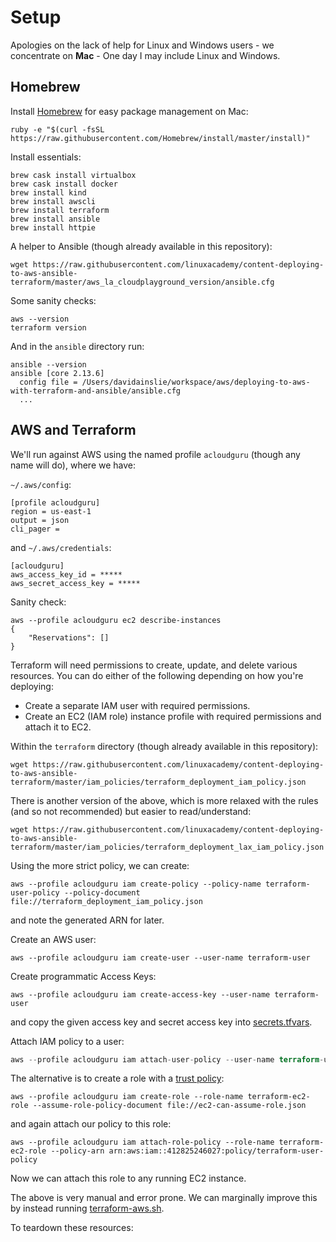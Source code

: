 # Setup

Apologies on the lack of help for Linux and Windows users - we concentrate on **Mac** - One day I may include Linux and Windows.

## Homebrew

Install [Homebrew](https://brew.sh) for easy package management on Mac:

```shell
ruby -e "$(curl -fsSL https://raw.githubusercontent.com/Homebrew/install/master/install)"
```

Install essentials:

```shell
brew cask install virtualbox
brew cask install docker
brew install kind
brew install awscli
brew install terraform
brew install ansible
brew install httpie
```

A helper to Ansible (though already available in this repository):
```shell
wget https://raw.githubusercontent.com/linuxacademy/content-deploying-to-aws-ansible-terraform/master/aws_la_cloudplayground_version/ansible.cfg
```

Some sanity checks:
```shell
aws --version
terraform version                                 
```

And in the `ansible` directory run:
```shell
ansible --version
ansible [core 2.13.6]
  config file = /Users/davidainslie/workspace/aws/deploying-to-aws-with-terraform-and-ansible/ansible.cfg
  ...
```

## AWS and Terraform

We'll run against AWS using the named profile `acloudguru` (though any name will do), where we have:

`~/.aws/config`:
```shell
[profile acloudguru]
region = us-east-1
output = json
cli_pager =
```

and `~/.aws/credentials`:
```shell
[acloudguru]
aws_access_key_id = *****
aws_secret_access_key = *****
```

Sanity check:
```shell
aws --profile acloudguru ec2 describe-instances 
{
    "Reservations": []
}
```

Terraform will need permissions to create, update, and delete various resources.
You can do either of the following depending on how you're deploying:
- Create a separate IAM user with required permissions.
- Create an EC2 (IAM role) instance profile with required permissions and attach it to EC2.

Within the `terraform` directory (though already available in this repository):
```shell
wget https://raw.githubusercontent.com/linuxacademy/content-deploying-to-aws-ansible-terraform/master/iam_policies/terraform_deployment_iam_policy.json
```

There is another version of the above, which is more relaxed with the rules (and so not recommended) but easier to read/understand:
```shell
wget https://raw.githubusercontent.com/linuxacademy/content-deploying-to-aws-ansible-terraform/master/iam_policies/terraform_deployment_lax_iam_policy.json
```

Using the more strict policy, we can create:
```shell
aws --profile acloudguru iam create-policy --policy-name terraform-user-policy --policy-document file://terraform_deployment_iam_policy.json
```
and note the generated ARN for later.

Create an AWS user:
```shell
aws --profile acloudguru iam create-user --user-name terraform-user
```

Create programmatic Access Keys:
```shell
aws --profile acloudguru iam create-access-key --user-name terraform-user
```
and copy the given access key and secret access key into [secrets.tfvars](../terraform/secrets.tfvars).

Attach IAM policy to a user:
```terraform
aws --profile acloudguru iam attach-user-policy --user-name terraform-user --policy-arn arn:aws:iam::412825246027:policy/terraform-user-policy
```

The alternative is to create a role with a [trust policy](../terraform/ec2-can-assume-role.json):
```shell
aws --profile acloudguru iam create-role --role-name terraform-ec2-role --assume-role-policy-document file://ec2-can-assume-role.json
```
and again attach our policy to this role:
```shell
aws --profile acloudguru iam attach-role-policy --role-name terraform-ec2-role --policy-arn arn:aws:iam::412825246027:policy/terraform-user-policy
```

Now we can attach this role to any running EC2 instance.

The above is very manual and error prone. We can marginally improve this by instead running [terraform-aws.sh](../terraform/terraform-aws.sh).

To teardown these resources:
```shell

```